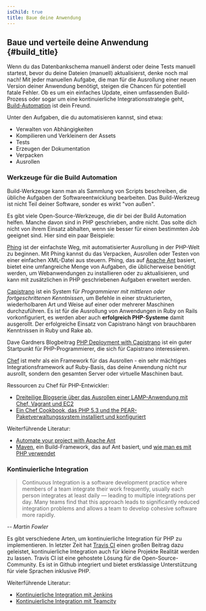 ```yaml
---
isChild: true
title: Baue deine Anwendung
---
```


## Baue und verteile deine Anwendung {#build_title}

Wenn du das Datenbankschema manuell änderst oder deine Tests manuell startest, bevor du deine Dateien (manuell) aktualisierst, denke noch mal nach! Mit jeder manuellen Aufgabe, die man für die Ausrollung einer neuen Version deiner Anwendung benötigt, steigen die Chancen für potentiell fatale Fehler. Ob es um ein einfaches Update, einen umfassenden Build-Prozess oder sogar um eine kontinuierliche Integrationsstrategie geht, [Build-Automation](http://en.wikipedia.org/wiki/Build_automation) ist dein Freund.

Unter den Aufgaben, die du automatisieren kannst, sind etwa:

* Verwalten von Abhängigkeiten
* Kompilieren und Verkleinern der Assets
* Tests
* Erzeugen der Dokumentation
* Verpacken
* Ausrollen

### Werkzeuge für die Build Automation

Build-Werkzeuge kann man als Sammlung von Scripts beschreiben, die übliche Aufgaben der Softwareentwicklung bearbeiten. Das Build-Werkzeug ist nicht Teil deiner Software, sonder es wirkt "von außen".

Es gibt viele Open-Source-Werkzeuge, die dir bei der Build Automation helfen. Manche davon sind in PHP geschrieben, andre nicht. Das solte dich nicht von ihrem Einsatz abhalten, wenn sie besser für einen bestimmten Job geeignet sind. Hier sind ein paar Beispiele:

[Phing](http://www.phing.info/) ist der einfachste Weg, mit automatisierter Ausrollung in der PHP-Welt zu beginnen. Mit Phing kannst du das Verpacken, Ausrollen oder Testen von einer einfachen XML-Datei aus steuern. Phing, das auf [Apache Ant](http://ant.apache.org/) basiert, bietet eine umfangreiche Menge von Aufgaben, die üblicherweise benötigt werden, um Webanwendungen zu installieren oder zu aktualisieren, und kann mit zusätzlichen in PHP geschriebenen Aufgaben erweitert werden.

[Capistrano](https://github.com/capistrano/capistrano/wiki) ist ein System für *Programmierer mit mittleren oder fortgeschrittenen Kenntnissen*, um Befehle in einer strukturierten, wiederholbaren Art und Weise auf einer oder mehrerer Maschinen durchzuführen. Es ist für die Ausrollung von Anwendungen in Ruby on Rails vorkonfiguriert, es werden aber auch **erfolgreich PHP-Systeme** damit ausgerollt. Der erfolgreiche Einsatz von Capistrano hängt von brauchbaren Kenntnissen in Ruby und Rake ab.

Dave Gardners Blogbeitrag [PHP Deployment with Capistrano](http://www.davegardner.me.uk/blog/2012/02/13/php-deployment-with-capistrano/)
ist ein guter Startpunkt für PHP-Programmierer, die sich für Capistrano interessieren.

[Chef](http://www.opscode.com/chef/) ist mehr als ein Framework für das Ausrollen - ein sehr mächtiges Integrationsframework auf Ruby-Basis, das deine Anwendung nicht nur ausrollt, sondern den gesamten Server oder virtuelle Maschinen baut.

Ressourcen zu Chef für PHP-Entwickler:

* [Dreiteilige Blogserie über das Ausrollen einer LAMP-Anwendung mit Chef, Vagrant und EC2](http://www.jasongrimes.org/2012/06/managing-lamp-environments-with-chef-vagrant-and-ec2-1-of-3/)
* [Ein Chef Cookbook, das PHP 5.3 und the PEAR-Paketverwaltungssystem installiert und konfiguriert](https://github.com/opscode-cookbooks/php)

Weiterführende Literatur:

* [Automate your project with Apache Ant](http://net.tutsplus.com/tutorials/other/automate-your-projects-with-apache-ant/)
* [Maven](http://maven.apache.org/), ein Build-Framework, das auf Ant basiert, und [wie man es mit PHP verwendet](http://www.php-maven.org/)

### Kontinuierliche Integration

> Continuous Integration is a software development practice where members of a team integrate their work frequently,
> usually each person integrates at least daily — leading to multiple integrations per day. Many teams find that this
> approach leads to significantly reduced integration problems and allows a team to develop cohesive software more
> rapidly.

*-- Martin Fowler*

Es gibt verschiedene Arten, um kontinuierliche Integration für PHP zu implementieren. In letzter Zeit hat [Travis CI](https://travis-ci.org/) einen großen Beitrag dazu geleistet, kontinuierliche Integration auch für kleine Projekte Realität werden zu lassen. Travis CI ist eine gehostete Lösung für die Open-Source-Community. Es ist in Github integriert und bietet erstklassige Unterstützung für viele Sprachen inklusive PHP.

Weiterführende Literatur:

* [Kontinuierliche Integration mit Jenkins](http://jenkins-ci.org/)
* [Kontinuierliche Integration mit Teamcity](http://www.jetbrains.com/teamcity/)